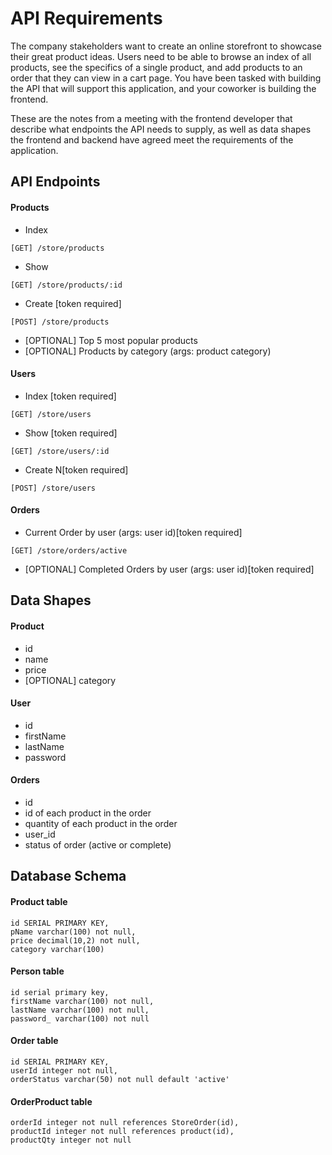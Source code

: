 # API Requirements
The company stakeholders want to create an online storefront to showcase their great product ideas. Users need to be able to browse an index of all products, see the specifics of a single product, and add products to an order that they can view in a cart page. You have been tasked with building the API that will support this application, and your coworker is building the frontend.

These are the notes from a meeting with the frontend developer that describe what endpoints the API needs to supply, as well as data shapes the frontend and backend have agreed meet the requirements of the application. 

## API Endpoints
#### Products
- Index 
```
[GET] /store/products
```
- Show
```
[GET] /store/products/:id
```
- Create [token required]
```
[POST] /store/products
```
- [OPTIONAL] Top 5 most popular products 
- [OPTIONAL] Products by category (args: product category)

#### Users
- Index [token required]
```
[GET] /store/users
```
- Show [token required]
```
[GET] /store/users/:id
```
- Create N[token required]
```
[POST] /store/users
```

#### Orders
- Current Order by user (args: user id)[token required]
```
[GET] /store/orders/active
```
- [OPTIONAL] Completed Orders by user (args: user id)[token required]

## Data Shapes
#### Product
-  id
- name
- price
- [OPTIONAL] category

#### User
- id
- firstName
- lastName
- password

#### Orders
- id
- id of each product in the order
- quantity of each product in the order
- user_id
- status of order (active or complete)

## Database Schema
#### Product table
```
id SERIAL PRIMARY KEY,
pName varchar(100) not null, 
price decimal(10,2) not null, 
category varchar(100)
```

#### Person table
```
id serial primary key, 
firstName varchar(100) not null,
lastName varchar(100) not null, 
password_ varchar(100) not null
```
#### Order table
```
id SERIAL PRIMARY KEY, 
userId integer not null, 
orderStatus varchar(50) not null default 'active'
```

#### OrderProduct table
```
orderId integer not null references StoreOrder(id),
productId integer not null references product(id),
productQty integer not null
```